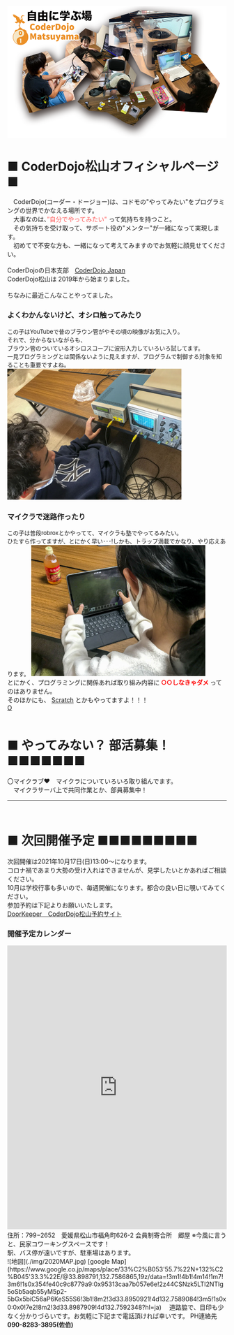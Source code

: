 ![Title image](./img/infomation.png)

# ■ CoderDojo松山オフィシャルページ ■  
　CoderDojo(コーダー・ドージョー)は、コドモの"やってみたい"をプログラミングの世界でかなえる場所です。  
　大事なのは、<font color="#ff5555">”自分でやってみたい"</font> って気持ちを持つこと。  
　その気持ちを受け取って、サポート役の"メンター"が一緒になって実現します。  
　初めてで不安な方も、一緒になって考えてみますのでお気軽に顔見せてください。  <br>
   <br>
   CoderDojoの日本支部　[CoderDojo Japan](https://coderdojo.jp/)  <br>
   CoderDojo松山は 2019年から始まりました。  <br>
  <br>
ちなみに最近こんなことやってました。  <br>  
### よくわかんないけど、オシロ触ってみたり  
<font size="-1">この子はYouTubeで昔のブラウン管がやその頃の映像がお気に入り。<br>それで、分からないながらも、<br>ブラウン管のついているオシロスコープに波形入力していろいろ試してます。<br>一見プログラミングとは関係ないように見えますが、プログラムで制御する対象を知ることも重要ですよね。</font>
<img width="400" src="./img/IMG_0750_m.jpg">
  <br>
### マイクラで迷路作ったり  
<font size="-1">この子は普段robroxとかやってて、マイクラも塾でやってるみたい。<br>ひたすら作ってますが、とにかく早い･･･!しかも、トラップ満載でかなり、やり応えあります。</font>
<img width="400" src="./img/IMG_0751_m.jpg">
  <br>
 とにかく、プログラミングに関係あれば取り組み内容に<font color="red"><b> ○○しなきゃダメ </b></font>ってのはありません。  <br>
 そのほかにも、 [Scratch](https://scratch.mit.edu/) とかもやってますよ！！！  <br>
 [O](minecraft.md)
  <br>
  <br>
# ■ やってみない？ 部活募集！■■■■■■■
〇マイクラブ❤︎　マイクラについていろいろ取り組んでます。<br>
　マイクラサーバ上で共同作業とか、部員募集中！<br>
<hr>
  <br>

# ■ 次回開催予定 ■■■■■■■■■ 
次回開催は2021年10月17日(日)13:00〜になります。  
コロナ禍であまり大勢の受け入れはできませんが、見学したいとかあればご相談ください。  
10月は学校行事も多いので、毎週開催になります。都合の良い日に覗いてみてください。  
参加予約は下記よりお願いいたします。  
[DoorKeeper　CoderDojo松山予約サイト](https://coderdojo-matsuyama.doorkeeper.jp/events/128560)  
### 開催予定カレンダー  
<iframe src="https://calendar.google.com/calendar/b/2/embed?height=600&amp;wkst=1&amp;bgcolor=%23ffffff&amp;ctz=Asia%2FTokyo&amp;src=bWF0c3V5YW1hX2VoaW1lLmpwQGNvZGVyZG9qby5jb20&amp;src=YWRkcmVzc2Jvb2sjY29udGFjdHNAZ3JvdXAudi5jYWxlbmRhci5nb29nbGUuY29t&amp;src=amEuamFwYW5lc2UjaG9saWRheUBncm91cC52LmNhbGVuZGFyLmdvb2dsZS5jb20&amp;color=%23039BE5&amp;color=%2333B679&amp;color=%23D50000&amp;showTitle=0&amp;showNav=1&amp;showDate=1&amp;showPrint=0&amp;showTabs=0&amp;showCalendars=0&amp;showTz=1" style="border:none #777" width="100%" height="650" frameborder="0" scrolling="no"></iframe>  
住所：799−2652　愛媛県松山市福角町626-2  
会員制寄合所　郷屋 ※今風に言うと、民家コワーキングスペースです！<br>
駅、バス停が遠いですが、駐車場はあります。<br>
![地図](./img/2020MAP.jpg)  
[google Map](https://www.google.co.jp/maps/place/33%C2%B053'55.7%22N+132%C2%B045'33.3%22E/@33.898791,132.7586865,19z/data=!3m1!4b1!4m14!1m7!3m6!1s0x354fe40c9c8779a9:0x95313caa7b057e6e!2z44CSNzk5LTI2NTIg5oSb5aqb55yM5p2-5bGx5biC56aP6KeS55S6!3b1!8m2!3d33.8950921!4d132.7589084!3m5!1s0x0:0x0!7e2!8m2!3d33.8987909!4d132.7592348?hl=ja)  
　道路脇で、目印も少なく分かりづらいです。お気軽に下記まで電話頂ければ幸いです。  
PH連絡先　<b>090-8283-3895(佐伯)  
